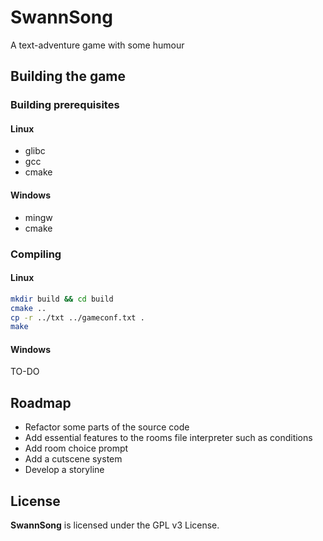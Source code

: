 # SwannSong
A text-adventure game with some humour

## Building the game

### Building prerequisites

#### Linux
* glibc
* gcc
* cmake

#### Windows
* mingw
* cmake


### Compiling

#### Linux
```bash
mkdir build && cd build
cmake .. 
cp -r ../txt ../gameconf.txt .
make
```

#### Windows
TO-DO


## Roadmap
* Refactor some parts of the source code
* Add essential features to the rooms file interpreter such as conditions
* Add room choice prompt
* Add a cutscene system
* Develop a storyline


## License
**SwannSong** is licensed under the GPL v3 License.
